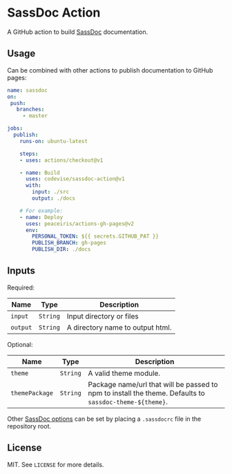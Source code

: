 # SassDoc Action

A GitHub action to build [SassDoc](http://sassdoc.com/) documentation.

## Usage

Can be combined with other actions to publish documentation to GitHub
pages:

```yaml
name: sassdoc
on:
 push:
   branches:
     - master

jobs:
  publish:
    runs-on: ubuntu-latest

    steps:
    - uses: actions/checkout@v1

    - name: Build
      uses: codevise/sassdoc-action@v1
      with:
        input: ./src
        output: ./docs

    # For example:
    - name: Deploy
      uses: peaceiris/actions-gh-pages@v2
      env:
        PERSONAL_TOKEN: ${{ secrets.GITHUB_PAT }}
        PUBLISH_BRANCH: gh-pages
        PUBLISH_DIR: ./docs
```

## Inputs

Required:

| Name     | Type     | Description |
|----------|----------|-------------|
| `input`  | `String` | Input directory or files |
| `output` | `String` | A directory name to output html. |

Optional:

| Name                  | Type      | Description |
|-----------------------|-----------|-------------|
| `theme`               | `String`  | A valid theme module. |
| `themePackage`        | `String`  | Package name/url that will be passed to npm to install the theme. Defaults to `sassdoc-theme-${theme}`. |

Other [SassDoc options](http://sassdoc.com/configuration/) can be set
by placing a `.sassdocrc` file in the repository root.

## License

MIT. See `LICENSE` for more details.

